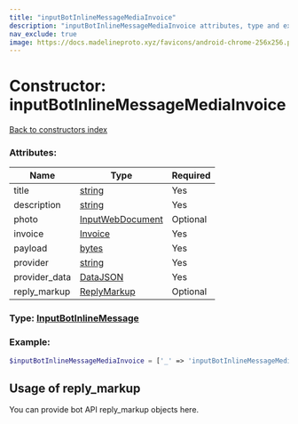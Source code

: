 ```yaml
---
title: "inputBotInlineMessageMediaInvoice"
description: "inputBotInlineMessageMediaInvoice attributes, type and example"
nav_exclude: true
image: https://docs.madelineproto.xyz/favicons/android-chrome-256x256.png
---
```

# Constructor: inputBotInlineMessageMediaInvoice  
[Back to constructors index](/API_docs/constructors/index.md)



### Attributes:

| Name     |    Type       | Required |
|----------|---------------|----------|
|title|[string](/API_docs/types/string.md) | Yes|
|description|[string](/API_docs/types/string.md) | Yes|
|photo|[InputWebDocument](/API_docs/types/InputWebDocument.md) | Optional|
|invoice|[Invoice](/API_docs/types/Invoice.md) | Yes|
|payload|[bytes](/API_docs/types/bytes.md) | Yes|
|provider|[string](/API_docs/types/string.md) | Yes|
|provider\_data|[DataJSON](/API_docs/types/DataJSON.md) | Yes|
|reply\_markup|[ReplyMarkup](/API_docs/types/ReplyMarkup.md) | Optional|



### Type: [InputBotInlineMessage](/API_docs/types/InputBotInlineMessage.md)


### Example:

```php
$inputBotInlineMessageMediaInvoice = ['_' => 'inputBotInlineMessageMediaInvoice', 'title' => 'string', 'description' => 'string', 'photo' => InputWebDocument, 'invoice' => Invoice, 'payload' => 'bytes', 'provider' => 'string', 'provider_data' => DataJSON, 'reply_markup' => ReplyMarkup];
```  

## Usage of reply_markup

You can provide bot API reply_markup objects here.  


